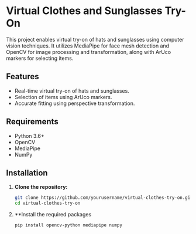 # Virtual Clothes and Sunglasses Try-On

This project enables virtual try-on of hats and sunglasses using computer vision techniques. It utilizes MediaPipe for face mesh detection and OpenCV for image processing and transformation, along with ArUco markers for selecting items.

## Features

- Real-time virtual try-on of hats and sunglasses.
- Selection of items using ArUco markers.
- Accurate fitting using perspective transformation.

## Requirements

- Python 3.6+
- OpenCV
- MediaPipe
- NumPy

## Installation

1. **Clone the repository:**
   ```bash
   git clone https://github.com/yourusername/virtual-clothes-try-on.git
   cd virtual-clothes-try-on
2. **Install the required packages
   ```bash
   pip install opencv-python mediapipe numpy
